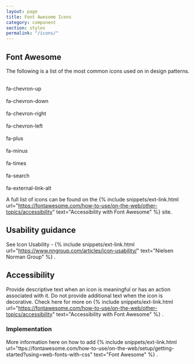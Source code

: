 ```yaml
---
layout: page
title: Font Awesome Icons
category: component
section: styles
permalink: "/icons/"
---
```



## Font Awesome

The following is a list of the most common icons used on in design patterns.

<div class="boxes-icons">
  <div class="box-icons-wrap">
    <i class="fas fa-chevron-up"></i><br />
    fa-chevron-up
  </div>
  <div class="box-icons-wrap">
    <i class="fas fa-chevron-down"></i><br />
    fa-chevron-down
  </div>
  <div class="box-icons-wrap">
    <i class="fas fa-chevron-right"></i><br />
    fa-chevron-right
  </div>
  <div class="box-icons-wrap">
    <i class="fas fa-chevron-left"></i><br />
    fa-chevron-left
  </div>
  <div class="box-icons-wrap">
    <i class="fas fa-plus"></i><br />
    fa-plus
  </div>
  <div class="box-icons-wrap">
    <i class="fas fa-minus"></i><br />
    fa-minus
  </div>
  <div class="box-icons-wrap">
    <i class="fas fa-times"></i><br />
    fa-times
  </div>
  <div class="box-icons-wrap">
    <i class="fas fa-search"></i><br />
    fa-search
  </div>
  <div class="box-icons-wrap">
    <i class="fas fa-external-link-alt"></i><br />
    fa-external-link-alt
  </div>
</div>

A full list of icons can be found on the {% include snippets/ext-link.html url="https://fontawesome.com/how-to-use/on-the-web/other-topics/accessibility" text="Accessibility with Font Awesome" %} site.

## Usability guidance
See Icon Usability - {% include snippets/ext-link.html url="https://www.nngroup.com/articles/icon-usability/" text="Nielsen Norman Group" %} .

## Accessibility
Provide descriptive text when an icon is meaningful or has an action associated with it. Do not provide additional text when the icon is decorative.
Check here for more on {% include snippets/ext-link.html url="https://fontawesome.com/how-to-use/on-the-web/other-topics/accessibility" text="Accessibility with Font Awesome" %} .

### Implementation
More information here on how to add {% include snippets/ext-link.html url="ttps://fontawesome.com/how-to-use/on-the-web/setup/getting-started?using=web-fonts-with-css" text="Font Awesome" %} .
